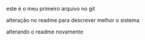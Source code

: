 este é o meu primeiro arquivo no git

alteração no readme para descrever melhor o sistema

alterando o readme novamente